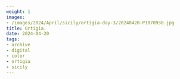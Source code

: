 ```yaml
---
weight: 1
images:
- /images/2024/April/sicily/ortigia-day-3/20240420-P1070938.jpg
title: Ortigia.
date: 2024-04-20
tags:
- archive
- digital
- color
- ortigia
- sicily
---
```


